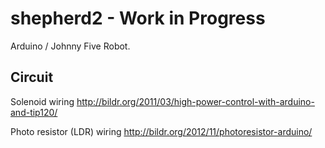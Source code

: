 shepherd2 - Work in Progress
============================

Arduino / Johnny Five Robot.


## Circuit


Solenoid wiring
http://bildr.org/2011/03/high-power-control-with-arduino-and-tip120/

Photo resistor (LDR) wiring
http://bildr.org/2012/11/photoresistor-arduino/
